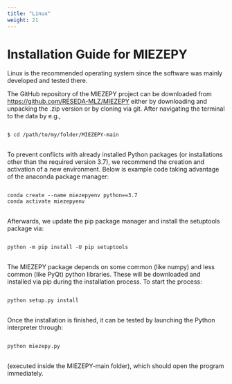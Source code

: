 ```yaml
---
title: "Linux"
weight: 21
---
```


<html lang="en">
<head>
    <meta charset="UTF-8">
    <meta name="viewport" content="width=device-width, initial-scale=1.0">
    <title>MIEZEPY Installation Guide</title>
</head>
<body>

<h1>Installation Guide for MIEZEPY</h1>

<p>Linux is the recommended operating system since the software was mainly developed and tested there.</p>

<p>The GitHub repository of the MIEZEPY project can be downloaded from <a href="https://github.com/RESEDA-MLZ/MIEZEPY">https://github.com/RESEDA-MLZ/MIEZEPY</a> either by downloading and unpacking the .zip version or by cloning via git. After navigating the terminal to the data by e.g.,</p>

<pre>
<code>
$ cd /path/to/my/folder/MIEZEPY-main
</code>
</pre>

<p>To prevent conflicts with already installed Python packages (or installations other than the required version 3.7), we recommend the creation and activation of a new environment. Below is example code taking advantage of the anaconda package manager:</p>

<pre>
<code>
conda create --name miezepyenv python==3.7
conda activate miezepyenv
</code>
</pre>

<p>Afterwards, we update the pip package manager and install the setuptools package via:</p>

<pre>
<code>
python -m pip install -U pip setuptools
</code>
</pre>

<p>The MIEZEPY package depends on some common (like numpy) and less common (like PyQt) python libraries. These will be downloaded and installed via pip during the installation process. To start the process:</p>

<pre>
<code>
python setup.py install
</code>
</pre>

<p>Once the installation is finished, it can be tested by launching the Python interpreter through:</p>

<pre>
<code>
python miezepy.py
</code>
</pre>

<p>(executed inside the MIEZEPY-main folder), which should open the program immediately.</p>

</body>
</html>




